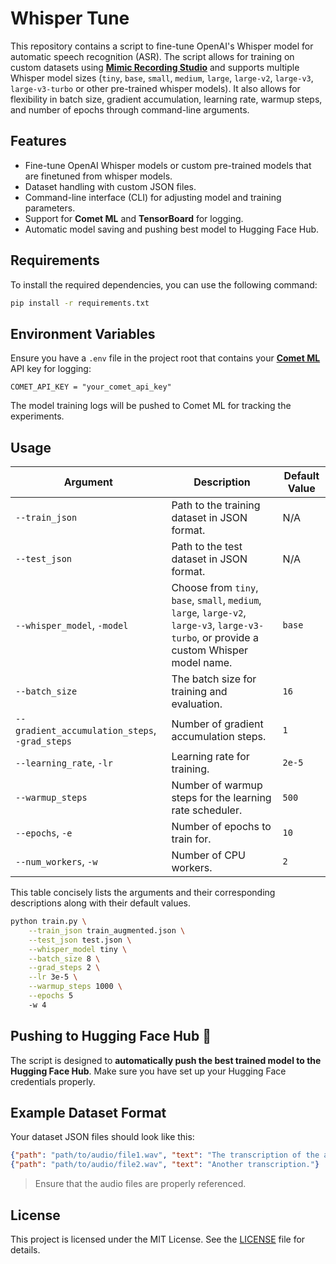 # Whisper Tune

This repository contains a script to fine-tune OpenAI's Whisper model for automatic speech recognition (ASR). The script allows for training on custom datasets using [__Mimic Recording Studio__](https://github.com/MycroftAI/mimic-recording-studio) and supports multiple Whisper model sizes (`tiny`, `base`, `small`, `medium`, `large`, `large-v2`, `large-v3`, `large-v3-turbo` or other pre-trained whisper models). It also allows for flexibility in batch size, gradient accumulation, learning rate, warmup steps, and number of epochs through command-line arguments.

## Features

- Fine-tune OpenAI Whisper models or custom pre-trained models that are finetuned from whisper models.
- Dataset handling with custom JSON files.
- Command-line interface (CLI) for adjusting model and training parameters.
- Support for __Comet ML__ and __TensorBoard__ for logging.
- Automatic model saving and pushing best model to Hugging Face Hub.

## Requirements

To install the required dependencies, you can use the following command:

```bash
pip install -r requirements.txt
```

## Environment Variables

Ensure you have a `.env` file in the project root that contains your [__Comet ML__](https://www.comet.com/) API key for logging:

```
COMET_API_KEY = "your_comet_api_key"
```

The model training logs will be pushed to Comet ML for tracking the experiments.

## Usage

| Argument                        | Description                                                                                       | Default Value   |
|----------------------------------|---------------------------------------------------------------------------------------------------|-----------------|
| `--train_json`                   | Path to the training dataset in JSON format.                                                      | N/A             |
| `--test_json`                    | Path to the test dataset in JSON format.                                                          | N/A             |
| `--whisper_model`, `-model`                | Choose from `tiny`, `base`, `small`, `medium`, `large`, `large-v2`, `large-v3`, `large-v3-turbo`, or provide a custom Whisper model name. | `base`             |
| `--batch_size`                   | The batch size for training and evaluation.                                                       | `16`             |
| `--gradient_accumulation_steps`, `-grad_steps`   | Number of gradient accumulation steps.                                                            | `1`             | 
| `--learning_rate`, `-lr`         | Learning rate for training.    | `2e-5`  |
| `--warmup_steps`                 | Number of warmup steps for the learning rate scheduler.                                            | `500`           |
| `--epochs`, `-e`                       | Number of epochs to train for.                                                                    | `10`            |
| `--num_workers`, `-w`            | Number of CPU workers.                                                                            | `2` |

This table concisely lists the arguments and their corresponding descriptions along with their default values.

```bash
python train.py \
    --train_json train_augmented.json \
    --test_json test.json \
    --whisper_model tiny \
    --batch_size 8 \
    --grad_steps 2 \
    --lr 3e-5 \
    --warmup_steps 1000 \
    --epochs 5
    -w 4
```

## Pushing to Hugging Face Hub 🤗

The script is designed to __automatically push the best trained model to the Hugging Face Hub__. Make sure you have set up your Hugging Face credentials properly.

## Example Dataset Format

Your dataset JSON files should look like this:

```json
{"path": "path/to/audio/file1.wav", "text": "The transcription of the audio."}
{"path": "path/to/audio/file2.wav", "text": "Another transcription."}
```

> Ensure that the audio files are properly referenced.

## License

This project is licensed under the MIT License. See the [LICENSE](LICENSE) file for details.

<!-- ## Contributions

Contributions, issues, and feature requests are welcome. Feel free to open a PR or an issue. -->